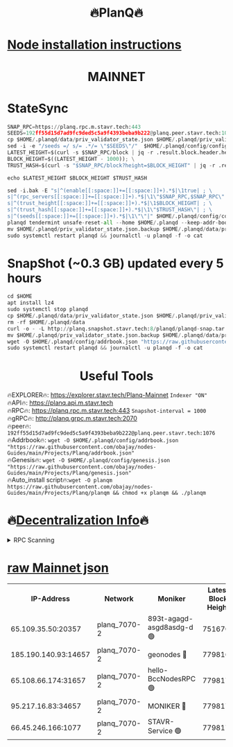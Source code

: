 <h1 align="center"> 🔥PlanQ🔥</h1>

[Node installation instructions](https://github.com/obajay/nodes-Guides/tree/main/Projects/Planq)
=
<h1 align="center"> MAINNET</h1>

# StateSync
```python
SNAP_RPC=https://planq.rpc.m.stavr.tech:443
SEEDS=192ff55d15d7ad9fc9ded5c5a9f4393beba9b222@planq.peer.stavr.tech:1076
cp $HOME/.planqd/data/priv_validator_state.json $HOME/.planqd/priv_validator_state.json.backup
sed -i -e "/seeds =/ s/= .*/= \"$SEEDS\"/"  $HOME/.planqd/config/config.toml
LATEST_HEIGHT=$(curl -s $SNAP_RPC/block | jq -r .result.block.header.height); \
BLOCK_HEIGHT=$((LATEST_HEIGHT - 1000)); \
TRUST_HASH=$(curl -s "$SNAP_RPC/block?height=$BLOCK_HEIGHT" | jq -r .result.block_id.hash)

echo $LATEST_HEIGHT $BLOCK_HEIGHT $TRUST_HASH

sed -i.bak -E "s|^(enable[[:space:]]+=[[:space:]]+).*$|\1true| ; \
s|^(rpc_servers[[:space:]]+=[[:space:]]+).*$|\1\"$SNAP_RPC,$SNAP_RPC\"| ; \
s|^(trust_height[[:space:]]+=[[:space:]]+).*$|\1$BLOCK_HEIGHT| ; \
s|^(trust_hash[[:space:]]+=[[:space:]]+).*$|\1\"$TRUST_HASH\"| ; \
s|^(seeds[[:space:]]+=[[:space:]]+).*$|\1\"\"|" $HOME/.planqd/config/config.toml
planqd tendermint unsafe-reset-all --home $HOME/.planqd --keep-addr-book
mv $HOME/.planqd/priv_validator_state.json.backup $HOME/.planqd/data/priv_validator_state.json
sudo systemctl restart planqd && journalctl -u planqd -f -o cat
```
# SnapShot (~0.3 GB) updated every 5 hours
```python
cd $HOME
apt install lz4
sudo systemctl stop planqd
cp $HOME/.planqd/data/priv_validator_state.json $HOME/.planqd/priv_validator_state.json.backup
rm -rf $HOME/.planqd/data
curl -o - -L http://planq.snapshot.stavr.tech:8/planqd/planqd-snap.tar.lz4 | lz4 -c -d - | tar -x -C $HOME/.planqd --strip-components 2
mv $HOME/.planqd/priv_validator_state.json.backup $HOME/.planqd/data/priv_validator_state.json
wget -O $HOME/.planqd/config/addrbook.json "https://raw.githubusercontent.com/obajay/nodes-Guides/main/Projects/Planq/addrbook.json"
sudo systemctl restart planqd && journalctl -u planqd -f -o cat
```

 <h1 align="center"> Useful Tools</h1>

🔥EXPLORER🔥:     https://explorer.stavr.tech/Planq-Mainnet        `Indexer "ON"` \
🔥API🔥:          https://planq.api.m.stavr.tech \
🔥RPC🔥:          https://planq.rpc.m.stavr.tech:443              `Snapshot-interval = 1000` \
🔥gRPC🔥:         http://planq.grpc.m.stavr.tech:2070 \
🔥peer🔥:         `192ff55d15d7ad9fc9ded5c5a9f4393beba9b222@planq.peer.stavr.tech:1076` \
🔥Addrbook🔥:  `wget -O $HOME/.planqd/config/addrbook.json "https://raw.githubusercontent.com/obajay/nodes-Guides/main/Projects/Planq/addrbook.json"` \
🔥Genesis🔥:  `wget -O $HOME/.planqd/config/genesis.json "https://raw.githubusercontent.com/obajay/nodes-Guides/main/Projects/Planq/genesis.json"` \
🔥Auto_install script🔥:`wget -O planqm https://raw.githubusercontent.com/obajay/nodes-Guides/main/Projects/Planq/planqm && chmod +x planqm && ./planqm`

🔥[Decentralization Info](https://github.com/obajay/StateSync-snapshots/tree/main/Projects/Planq/Decentralization)🔥
=

<details>
<summary>RPC Scanning</summary>

<h2 align="center"> We scan nodes in real time every 4 hours. And we provide the final result of RPC endpoints.
We cannot influence the operation of these nodes in any way. </h2>


```python
If Voting Power is higher than 0 --> then the Node is a validator of the network and may be subject to attack and be a potential threat to the chain.
```
```python
We marked such validators with a red symbol
```

</details>

[raw Mainnet json](https://rpc-check.planqm.stavr.tech/planqm/rpc-planqm-result.json)
=



<table><tr><th>IP-Address</th><th>Network</th><th>Moniker</th><th>Latest Block Height</th><th>Earliest Block Height</th><th>Catching Up</th><th>Tx Index</th><th>Voting Power</th><th>Scan Time</th></tr><tr><td>65.109.35.50:20357</td><td>planq_7070-2</td><td>893t-agagd-asgd8asdg-d 🟢</td><td>7516700</td><td>5067437</td><td>False</td><td>on</td><td>0</td><td>2024-03-05T15:34:17.017755994UTC</td></tr><tr><td>185.190.140.93:14657</td><td>planq_7070-2</td><td>geonodes 🔴</td><td>7798167</td><td>7650501</td><td>False</td><td>on</td><td>653813</td><td>2024-03-05T15:34:00.146023031UTC</td></tr><tr><td>65.108.66.174:31657</td><td>planq_7070-2</td><td>hello-BccNodesRPC 🟢</td><td>7798174</td><td>7650501</td><td>False</td><td>on</td><td>0</td><td>2024-03-05T15:34:34.707606499UTC</td></tr><tr><td>95.217.16.83:34657</td><td>planq_7070-2</td><td>MONIKER 🔴</td><td>7798170</td><td>7698001</td><td>False</td><td>on</td><td>411472</td><td>2024-03-05T15:34:16.710552500UTC</td></tr><tr><td>66.45.246.166:1077</td><td>planq_7070-2</td><td>STAVR-Service 🟢</td><td>7798172</td><td>7798001</td><td>False</td><td>on</td><td>0</td><td>2024-03-05T15:34:27.734400074UTC</td></tr></table>
